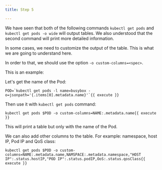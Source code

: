 ```yaml
---
title: Step 5

---
```

<!-- Print a custom table -->

We have seen that both of the following commands `kubectl get pods` and  `kubectl get pods -o wide` will output tables. We also understood that the second command will print more detailed information.

In some cases, we need to customize the output of the table. This is what we are going to understand here.

In order to that, we should use the option `-o custom-columns=<spec>`.

This is an example:

Let's get the name of the Pod:

```
POD=`kubectl get pods -l name=busybox -o=jsonpath='{.items[0].metadata.name}'`{{ execute }}
```

Then use it with `kubectl get pods` command:
```
kubectl get pods $POD -o custom-columns=NAME:.metadata.name{{ execute }}
```

This will print a table but only with the name of the Pod.

We can also add other columns to the table. For example: namespace, host IP, Pod IP and QoS class:

```
kubectl get pods $POD -o custom-columns=NAME:.metadata.name,NAMSPACE:.metadata.namespace,"HOST IP":.status.hostIP,"POD IP":.status.podIP,OoS:.status.qosClass{{ execute }}
```